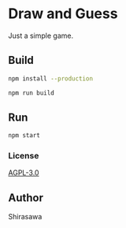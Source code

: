 # Draw and Guess

Just a simple game.

## Build

```bash
npm install --production

npm run build
```

## Run

```bash
npm start
```

### License

[AGPL-3.0](./LICENSE)

## Author

Shirasawa
